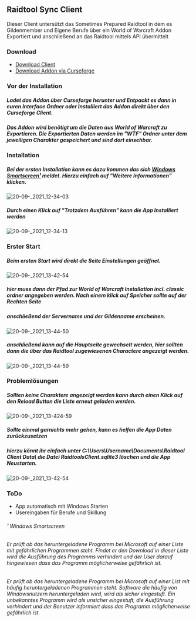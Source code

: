 


## Raidtool Sync Client

Dieser Client untersützt das Sometimes Prepared Raidtool in dem es Gildenmember und Eigene Berufe über ein World of Warcraft Addon Exportiert und anschließend an
das Raidtool mittels API übermittelt

### Download

- [Download Client](https://github.com/noxish/Raidtools-Client/releases/latest)
- [Download Addon via Curseforge](https://www.curseforge.com/wow/addons/raidtool-export/download/3460120?client=y)

### Vor der Installation

##### Ladet das Addon über Curseforge herunter und Entpackt es dann in euren Interface Ordner oder Installiert das Addon direkt über den Curseforge Client. 
##### Das Addon wird benötigt um die Daten aus World of Warcraft zu Exportieren. Die Exportierten Daten werden im "WTF" Ordner unter dem jeweiligen Charakter gespeichert und sind dort einsehbar.

### Installation

##### Bei der ersten Installation kann es dazu kommen das sich [Windows Smartscreen¹](https://github.com/noxish/Raidtools-Client/blob/gh-pages/index.md#-windows-smartscreen) meldet. Hierzu einfach auf "Weitere Informationen" klicken.
![20-09-_2021_12-34-03](https://user-images.githubusercontent.com/3374229/134125009-6f5d70fc-6bea-4530-ba55-2bce35908e9f.png)

##### Durch einen Klick auf "Trotzdem Ausführen" kann die App Installiert werden
![20-09-_2021_12-34-13](https://user-images.githubusercontent.com/3374229/134124988-7b9bdd5e-9169-4a1f-94c4-e0be1723f76e.png)

### Erster Start

##### Beim ersten Start wird direkt die Seite Einstellungen geöffnet.
![20-09-_2021_13-42-54](https://user-images.githubusercontent.com/3374229/134123607-4aa43a9f-d525-431d-9234-a813721d7f64.png)

##### hier muss dann der Pfad zur World of Warcraft Installation incl. _classic_ ordner angegeben werden. Nach einem klick auf Speicher sollte auf der Rechten Seite
##### anschließend der Servername und der Gildenname erscheinen.
![20-09-_2021_13-44-50](https://user-images.githubusercontent.com/3374229/134123614-a4ded89b-49a0-433c-906c-d053879b34ad.png)

##### anschließend kann auf die Hauptseite gewechselt werden, hier sollten dann die über das Raidtool zugewiesenen Charactere angezeigt werden.
![20-09-_2021_13-44-59](https://user-images.githubusercontent.com/3374229/134123617-b7200855-3307-4d04-8577-af722bb45c2f.png)

### Problemlösungen

##### Sollten keine Charaktere angezeigt werden kann durch einen Klick auf den Reload Button die Liste erneut geladen werden.
![20-09-_2021_13-424-59](https://user-images.githubusercontent.com/3374229/134124243-cc32981e-175b-4322-bb79-96580e2a14eb.png)

##### Sollte einmal garnichts mehr gehen, kann es helfen die App Daten zurückzusetzen
##### hierzu könnt ihr einfach unter C:\Users\Username\Documents\Raidtool Client Data\ die Datei RaidtoolsClient.sqlite3 löschen und die App Neustarten.
![20-09-_2021_13-42-54](https://user-images.githubusercontent.com/3374229/134124949-ce2dcc4d-dfb3-4ccd-88c1-ec6cb1caa6ea.png)

### ToDo

 - App automatisch mit Windows Starten
 - Usereingaben für Berufe und Skillung

###### ¹ Windows Smartscreen
###### Er prüft ob das heruntergeladene Programm bei Microsoft auf einer Liste mit gefährlichen Programmen steht. Findet er den Download in dieser Liste wird die Ausführung des Programms verhindert und der User darauf hingewiesen dass das Programm möglicherweise gefährlich ist.
###### Er prüft ob das heruntergeladene Programm bei Microsoft auf einer List mit häufig heruntergeladenen Programmen steht. Software die häufig von Windowsnutzern heruntergeladen wird, wird als sicher eingestuft. Ein unbekanntes Programm wird als unsicher eingestuft, die Ausführung verhindert und der Benutzer informiert dass das Programm möglicherweise gefährlich ist.


